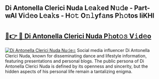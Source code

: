 ## Di Antonella Clerici Nuda L𝚎a𝚔ed N𝚞𝚍e - Part-wAI Vi𝚍𝚎o L𝚎a𝚔s - H𝚘𝚝 O𝚗𝚕yf𝚊ns P𝚑𝚘tos IiKHl

# <h2><a href="http://kfctec1.oniu.top/?m=Di+Antonella+Clerici+Nuda">🔗👉 🔴 Di Antonella Clerici Nuda P𝚑ot𝚘𝚜 V𝚒d𝚎o</a></h2>

[![Di Antonella Clerici Nuda Nu𝚍e𝚜](https://i.imgur.com/0qMVB7G.gif)](http://kfctec1.oniu.top/?m=Di+Antonella+Clerici+Nuda)
Social media influencer Di Antonella Clerici Nuda, known for disseminating dance and lifestyle information, featuring presentations and personal blogs. The public persona of Di Antonella Clerici Nuda is defined by its openness and sincerity, but the hidden aspects of his personal life remain a tantalizing enigma.  
